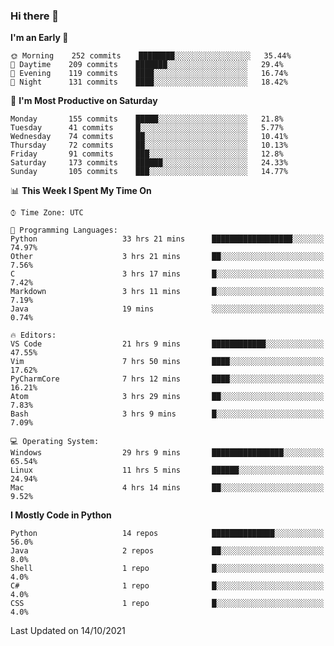### Hi there 👋

<!--START_SECTION:waka-->
**I'm an Early 🐤** 

```text
🌞 Morning    252 commits    ████████░░░░░░░░░░░░░░░░░   35.44% 
🌆 Daytime    209 commits    ███████░░░░░░░░░░░░░░░░░░   29.4% 
🌃 Evening    119 commits    ████░░░░░░░░░░░░░░░░░░░░░   16.74% 
🌙 Night      131 commits    ████░░░░░░░░░░░░░░░░░░░░░   18.42%

```
📅 **I'm Most Productive on Saturday** 

```text
Monday       155 commits    █████░░░░░░░░░░░░░░░░░░░░   21.8% 
Tuesday      41 commits     █░░░░░░░░░░░░░░░░░░░░░░░░   5.77% 
Wednesday    74 commits     ██░░░░░░░░░░░░░░░░░░░░░░░   10.41% 
Thursday     72 commits     ██░░░░░░░░░░░░░░░░░░░░░░░   10.13% 
Friday       91 commits     ███░░░░░░░░░░░░░░░░░░░░░░   12.8% 
Saturday     173 commits    ██████░░░░░░░░░░░░░░░░░░░   24.33% 
Sunday       105 commits    ███░░░░░░░░░░░░░░░░░░░░░░   14.77%

```


📊 **This Week I Spent My Time On** 

```text
⌚︎ Time Zone: UTC

💬 Programming Languages: 
Python                   33 hrs 21 mins      ██████████████████░░░░░░░   74.97% 
Other                    3 hrs 21 mins       ██░░░░░░░░░░░░░░░░░░░░░░░   7.56% 
C                        3 hrs 17 mins       █░░░░░░░░░░░░░░░░░░░░░░░░   7.42% 
Markdown                 3 hrs 11 mins       █░░░░░░░░░░░░░░░░░░░░░░░░   7.19% 
Java                     19 mins             ░░░░░░░░░░░░░░░░░░░░░░░░░   0.74%

🔥 Editors: 
VS Code                  21 hrs 9 mins       ████████████░░░░░░░░░░░░░   47.55% 
Vim                      7 hrs 50 mins       ████░░░░░░░░░░░░░░░░░░░░░   17.62% 
PyCharmCore              7 hrs 12 mins       ████░░░░░░░░░░░░░░░░░░░░░   16.21% 
Atom                     3 hrs 29 mins       ██░░░░░░░░░░░░░░░░░░░░░░░   7.83% 
Bash                     3 hrs 9 mins        █░░░░░░░░░░░░░░░░░░░░░░░░   7.09%

💻 Operating System: 
Windows                  29 hrs 9 mins       ████████████████░░░░░░░░░   65.54% 
Linux                    11 hrs 5 mins       ██████░░░░░░░░░░░░░░░░░░░   24.94% 
Mac                      4 hrs 14 mins       ██░░░░░░░░░░░░░░░░░░░░░░░   9.52%

```

**I Mostly Code in Python** 

```text
Python                   14 repos            ██████████████░░░░░░░░░░░   56.0% 
Java                     2 repos             ██░░░░░░░░░░░░░░░░░░░░░░░   8.0% 
Shell                    1 repo              █░░░░░░░░░░░░░░░░░░░░░░░░   4.0% 
C#                       1 repo              █░░░░░░░░░░░░░░░░░░░░░░░░   4.0% 
CSS                      1 repo              █░░░░░░░░░░░░░░░░░░░░░░░░   4.0%

```



 Last Updated on 14/10/2021
<!--END_SECTION:waka-->

<!--
**e1630m/e1630m** is a ✨ _special_ ✨ repository because its `README.md` (this file) appears on your GitHub profile.

Here are some ideas to get you started:

- 🔭 I’m currently working on ...
- 🌱 I’m currently learning ...
- 👯 I’m looking to collaborate on ...
- 🤔 I’m looking for help with ...
- 💬 Ask me about ...
- 📫 How to reach me: ...
- 😄 Pronouns: ...
- ⚡ Fun fact: ...
-->
